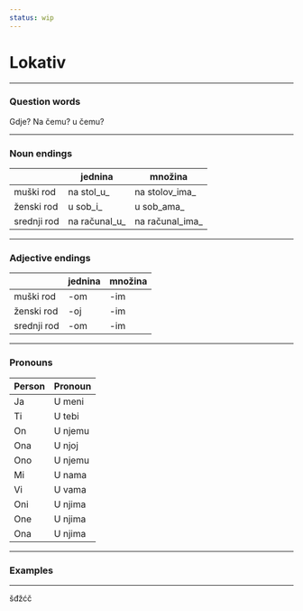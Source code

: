 ```yaml
---
status: wip
---
```


# Lokativ
---

### Question words
Gdje? Na čemu? u čemu?

---

### Noun endings
|             | jednina       | množina         |
| ----------- | ------------- | --------------- |
| muški rod   | na stol_u_    | na stolov_ima_  | 
| ženski rod  | u sob_i_      | u sob_ama_      |
| srednji rod | na računal_u_ | na računal_ima_ |

---

### Adjective endings

|             | jednina | množina |
| ----------- | ------- | ------- |
| muški rod   | -om     | -im     |
| ženski rod  | -oj     | -im     |
| srednji rod | -om     | -im     |

---

### Pronouns

| Person | Pronoun |
| ------ | ------- |
| Ja     | U meni  |
| Ti     | U tebi  |
| On     | U njemu |
| Ona    | U njoj  |
| Ono    | U njemu |
| Mi     | U nama  |
| Vi     | U vama  |
| Oni    | U njima |
| One    | U njima |
| Ona    | U njima |

---

### Examples

---

šđžćč